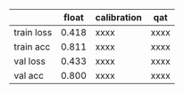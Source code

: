 |           |float| calibration |  qat |
|-----------|-----|-------------|------|
| train loss|0.418|     xxxx    | xxxx |
| train acc |0.811|     xxxx    | xxxx |
| val loss  |0.433|     xxxx    | xxxx |
| val acc   |0.800|     xxxx    | xxxx |
